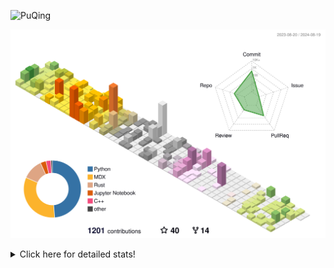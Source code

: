 ![PuQing](https://user-images.githubusercontent.com/27223114/171565019-9a56fae6-b08b-421f-99db-7e830da42371.png)

![](./profile-3d-contrib/profile-season-animate.svg)

<details>
<summary>Click here for detailed stats!</summary>

<!--START_SECTION:waka-->
![Lines of code](https://img.shields.io/badge/From%20Hello%20World%20I%27ve%20Written-1.4%20million%20lines%20of%20code-blue)

**🐱 My GitHub Data** 

> 📦 401.2 kB Used in GitHub's Storage 
 > 
> 🏆 472 Contributions in the Year 2024
 > 
> 🚫 Not Opted to Hire
 > 
> 📜 53 Public Repositories 
 > 
> 🔑 29 Private Repositories 
 > 
**I'm an Early 🐤** 

```text
🌞 Morning                444 commits         █░░░░░░░░░░░░░░░░░░░░░░░░   05.79 % 
🌆 Daytime                3448 commits        ███████████░░░░░░░░░░░░░░   44.97 % 
🌃 Evening                1757 commits        ██████░░░░░░░░░░░░░░░░░░░   22.91 % 
🌙 Night                  2019 commits        ███████░░░░░░░░░░░░░░░░░░   26.33 % 
```


📊 **This Week I Spent My Time On** 

```text
💬 Programming Languages: 
Browsing                 14 hrs 36 mins      █████████░░░░░░░░░░░░░░░░   35.44 % 
Python                   5 hrs 42 mins       ███░░░░░░░░░░░░░░░░░░░░░░   13.85 % 
TypeScript               4 hrs 37 mins       ███░░░░░░░░░░░░░░░░░░░░░░   11.21 % 
GitHubing                3 hrs 17 mins       ██░░░░░░░░░░░░░░░░░░░░░░░   07.98 % 
Jupyter Notebook         2 hrs 58 mins       ██░░░░░░░░░░░░░░░░░░░░░░░   07.23 % 

🔥 Editors: 
Chrome                   21 hrs 18 mins      █████████████░░░░░░░░░░░░   51.69 % 
VS Code                  16 hrs 33 mins      ██████████░░░░░░░░░░░░░░░   40.18 % 
fish                     2 hrs 38 mins       ██░░░░░░░░░░░░░░░░░░░░░░░   06.43 % 
Obsidian                 42 mins             ░░░░░░░░░░░░░░░░░░░░░░░░░   01.70 % 

💻 Operating System: 
Mac                      24 hrs 45 mins      ███████████████░░░░░░░░░░   60.07 % 
Linux                    6 hrs 20 mins       ████░░░░░░░░░░░░░░░░░░░░░   15.40 % 
WSL                      5 hrs 15 mins       ███░░░░░░░░░░░░░░░░░░░░░░   12.77 % 
Windows                  4 hrs 50 mins       ███░░░░░░░░░░░░░░░░░░░░░░   11.76 % 
```


<!--END_SECTION:waka-->
</details>

